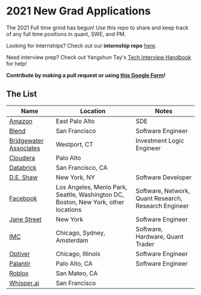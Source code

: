 # 2021 New Grad Applications
The 2021 Full time grind has begun! Use this repo to share and keep track of any full time positions in quant, SWE, and PM. 

Looking for internships? Check out our **internship repo** [here](https://github.com/Pitt-CSC/Summer2021-Internships).

Need interview prep? Check out Yangshun Tay's [Tech Interview Handbook](https://yangshun.github.io/tech-interview-handbook/) for help!

**Contribute by making a pull request or using [this Google Form](https://bit.ly/3cUV89H)!**

## The List

| Name  |  Location |  Notes |
|---|---|-------------|
|[Amazon](https://www.amazon.jobs/en/jobs/1153724/software-development-engineer)| East Palo Alto | SDE|
|[Blend](https://blend.com/company/careers/opening/?oid=ecccb3f7-d3d7-41fb-b2fb-32352c578813)| San Francisco | Software Engineer|
|[Bridgewater Associates](https://boards.greenhouse.io/bridgewater89/jobs/4076429002)| Westport, CT | Investment Logic Engineer |
|[Cloudera](https://cloudera.wd5.myworkdayjobs.com/en-US/External_Career/job/USA--California--Palo-Alto/Associate-Software-Engineer---Machine-Learning-Engineering_192243?source=APPLICANT_SOURCE-3-187) | Palo Alto| |
|[Databrick](https://databricks.com/company/careers/open-positions/job?gh_jid=4743534002&gh_src=62a881d62) | San Francisco, CA | |
|[D.E. Shaw](https://www.deshaw.com/careers/software-developer-new-york-2646)| New York, NY | Software Developer |
|[Facebook](https://www.facebook.com/careers/jobs/?q=university%20grad)| Los Angeles, Menlo Park, Seattle, Washington DC, Boston, New York, other locations | Software, Network, Quant Research, Research Engineer |
|[Jane Street](https://www.janestreet.com/join-jane-street/position/4743431002/) | New York | Software Engineer|
|[IMC](https://careers.imc.com/us/en/c/graduates-jobs) | Chicago, Sydney, Amsterdam | Software, Hardware, Quant Trader|
|[Optiver](https://www.optiver.com/na/en/job-opportunities/us-4200121002?foo=bar)| Chicago, Illinois | Software Engineer |
|[Palantir](https://jobs.lever.co/palantir/01dab70c-073c-4a22-bf76-fb6b9e0a75b0)| Palo Alto, CA | Software Engineer|
|[Roblox](https://corp.roblox.com/careers/listing/?gh_jid=1777652)| San Mateo, CA | |
|[Whisper.ai](https://boards.greenhouse.io/whisperai/jobs/4465259002?gh_src=3202a8272)| San Francisco | |


